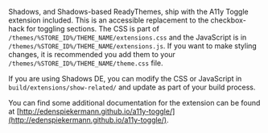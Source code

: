 Shadows, and Shadows-based ReadyThemes, ship with the A11y Toggle extension included. This is an accessible replacement to the checkbox-hack for toggling sections. The CSS is part of `/themes/%STORE_ID%/THEME_NAME/extensions.css` and the JavaScript is in `/themes/%STORE_ID%/THEME_NAME/extensions.js`. If you want to make styling changes, it is recommended you add them to your `/themes/%STORE_ID%/THEME_NAME/theme.css` file.

If you are using Shadows DE, you can modify the CSS or JavaScript in `build/extensions/show-related/` and update as part of your build process.

You can find some additional documentation for the extension can be found at [http://edenspiekermann.github.io/a11y-toggle/](http://edenspiekermann.github.io/a11y-toggle/).
